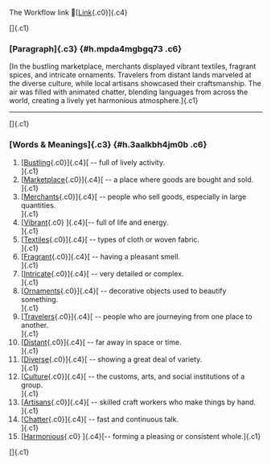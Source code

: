 The Workflow link
👏[[Link](https://www.google.com/url?q=http://www.google.com&sa=D&source=editors&ust=1757327073074419&usg=AOvVaw2kjwJd0PHEJWDeucIFwqPr){.c0}]{.c4}

[]{.c1}

### [Paragraph]{.c3} {#h.mpda4mgbgq73 .c6}

[In the bustling marketplace, merchants displayed vibrant textiles,
fragrant spices, and intricate ornaments. Travelers from distant lands
marveled at the diverse culture, while local artisans showcased their
craftsmanship. The air was filled with animated chatter, blending
languages from across the world, creating a lively yet harmonious
atmosphere.]{.c1}

------------------------------------------------------------------------

[]{.c1}

### [Words & Meanings]{.c3} {#h.3aalkbh4jm0b .c6}

1.  [[Bustling](https://www.google.com/url?q=http://www.google.com&sa=D&source=editors&ust=1757327073075833&usg=AOvVaw0ROvPOaqYliCj3zvnu1dbt){.c0}]{.c4}[ --
    full of lively activity.\
    ]{.c1}
2.  [[Marketplace](https://www.google.com/url?q=http://www.google.com&sa=D&source=editors&ust=1757327073076238&usg=AOvVaw0Wvzxjw0Rxz9E05B_uWsik){.c0}]{.c4}[ --
    a place where goods are bought and sold.\
    ]{.c1}
3.  [[Merchants](https://www.google.com/url?q=http://www.google.com&sa=D&source=editors&ust=1757327073076517&usg=AOvVaw3NIoqa0u-NSXJ-T-xcOIA6){.c0}]{.c4}[ --
    people who sell goods, especially in large quantities.\
    ]{.c1}
4.  [[Vibrant](https://www.google.com/url?q=http://www.google.com&sa=D&source=editors&ust=1757327073076787&usg=AOvVaw0GT32dTsHjbx7QpR68Rf2j){.c0}
    ]{.c4}[-- full of life and energy.\
    ]{.c1}
5.  [[Textiles](https://www.google.com/url?q=http://www.google.com&sa=D&source=editors&ust=1757327073077015&usg=AOvVaw1S3Voi6p0Z2rJIsLtqneGB){.c0}]{.c4}[ --
    types of cloth or woven fabric.\
    ]{.c1}
6.  [[Fragrant](https://www.google.com/url?q=http://www.google.com&sa=D&source=editors&ust=1757327073077263&usg=AOvVaw0E458tkl8wfCj_27Xkt-n9){.c0}]{.c4}[ --
    having a pleasant smell.\
    ]{.c1}
7.  [[Intricate](https://www.google.com/url?q=http://www.google.com&sa=D&source=editors&ust=1757327073077588&usg=AOvVaw04786Ptef1qCXmpNrsTgCP){.c0}]{.c4}[ --
    very detailed or complex.\
    ]{.c1}
8.  [[Ornaments](https://www.google.com/url?q=http://www.google.com&sa=D&source=editors&ust=1757327073077895&usg=AOvVaw1aQtPMivSoG0fSOgaANkC7){.c0}]{.c4}[ --
    decorative objects used to beautify something.\
    ]{.c1}
9.  [[Travelers](https://www.google.com/url?q=http://www.google.com&sa=D&source=editors&ust=1757327073078205&usg=AOvVaw2-4eppxGP6kMPCGkSA_ei6){.c0}]{.c4}[ --
    people who are journeying from one place to another.\
    ]{.c1}
10. [[Distant](https://www.google.com/url?q=http://www.google.com&sa=D&source=editors&ust=1757327073078504&usg=AOvVaw3FGW4ldYmflYE29adwKHHh){.c0}]{.c4}[ --
    far away in space or time.\
    ]{.c1}
11. [[Diverse](https://www.google.com/url?q=http://www.google.com&sa=D&source=editors&ust=1757327073078757&usg=AOvVaw1hkcKLWv457CjZa156jVTS){.c0}]{.c4}[ --
    showing a great deal of variety.\
    ]{.c1}
12. [[Culture](https://www.google.com/url?q=http://www.google.com&sa=D&source=editors&ust=1757327073079024&usg=AOvVaw2lgEmzTm_3x9vVkZkWcbdh){.c0}]{.c4}[ --
    the customs, arts, and social institutions of a group.\
    ]{.c1}
13. [[Artisans](https://www.google.com/url?q=http://www.google.com&sa=D&source=editors&ust=1757327073079325&usg=AOvVaw0Hv8a7qRkRQGPL7kXBfgWl){.c0}]{.c4}[ --
    skilled craft workers who make things by hand.\
    ]{.c1}
14. [[Chatter](https://www.google.com/url?q=http://www.google.com&sa=D&source=editors&ust=1757327073079646&usg=AOvVaw1dNueDDMievlsoq1SVXCDQ){.c0}]{.c4}[ --
    fast and continuous talk.\
    ]{.c1}
15. [[Harmonious](https://www.google.com/url?q=http://www.google.com&sa=D&source=editors&ust=1757327073079972&usg=AOvVaw0mtnEOdjg5ChajgFXpdZ3q){.c0}
    ]{.c4}[-- forming a pleasing or consistent whole.]{.c1}

[]{.c1}
